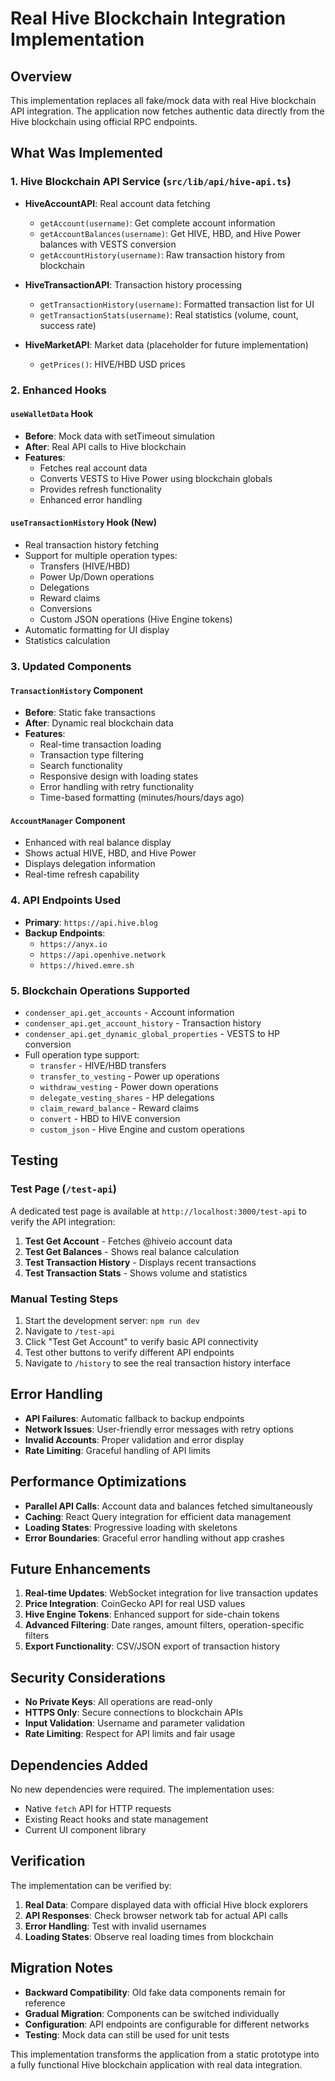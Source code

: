 # Real Hive Blockchain Integration Implementation

## Overview

This implementation replaces all fake/mock data with real Hive blockchain API integration. The application now fetches authentic data directly from the Hive blockchain using official RPC endpoints.

## What Was Implemented

### 1. Hive Blockchain API Service (`src/lib/api/hive-api.ts`)

- **HiveAccountAPI**: Real account data fetching
  - `getAccount(username)`: Get complete account information
  - `getAccountBalances(username)`: Get HIVE, HBD, and Hive Power balances with VESTS conversion
  - `getAccountHistory(username)`: Raw transaction history from blockchain

- **HiveTransactionAPI**: Transaction history processing
  - `getTransactionHistory(username)`: Formatted transaction list for UI
  - `getTransactionStats(username)`: Real statistics (volume, count, success rate)

- **HiveMarketAPI**: Market data (placeholder for future implementation)
  - `getPrices()`: HIVE/HBD USD prices

### 2. Enhanced Hooks

#### `useWalletData` Hook
- **Before**: Mock data with setTimeout simulation
- **After**: Real API calls to Hive blockchain
- **Features**:
  - Fetches real account data
  - Converts VESTS to Hive Power using blockchain globals
  - Provides refresh functionality
  - Enhanced error handling

#### `useTransactionHistory` Hook (New)
- Real transaction history fetching
- Support for multiple operation types:
  - Transfers (HIVE/HBD)
  - Power Up/Down operations
  - Delegations
  - Reward claims
  - Conversions
  - Custom JSON operations (Hive Engine tokens)
- Automatic formatting for UI display
- Statistics calculation

### 3. Updated Components

#### `TransactionHistory` Component
- **Before**: Static fake transactions
- **After**: Dynamic real blockchain data
- **Features**:
  - Real-time transaction loading
  - Transaction type filtering
  - Search functionality
  - Responsive design with loading states
  - Error handling with retry functionality
  - Time-based formatting (minutes/hours/days ago)

#### `AccountManager` Component
- Enhanced with real balance display
- Shows actual HIVE, HBD, and Hive Power
- Displays delegation information
- Real-time refresh capability

### 4. API Endpoints Used

- **Primary**: `https://api.hive.blog`
- **Backup Endpoints**:
  - `https://anyx.io`
  - `https://api.openhive.network`
  - `https://hived.emre.sh`

### 5. Blockchain Operations Supported

- `condenser_api.get_accounts` - Account information
- `condenser_api.get_account_history` - Transaction history
- `condenser_api.get_dynamic_global_properties` - VESTS to HP conversion
- Full operation type support:
  - `transfer` - HIVE/HBD transfers
  - `transfer_to_vesting` - Power up operations
  - `withdraw_vesting` - Power down operations
  - `delegate_vesting_shares` - HP delegations
  - `claim_reward_balance` - Reward claims
  - `convert` - HBD to HIVE conversion
  - `custom_json` - Hive Engine and custom operations

## Testing

### Test Page (`/test-api`)

A dedicated test page is available at `http://localhost:3000/test-api` to verify the API integration:

1. **Test Get Account** - Fetches @hiveio account data
2. **Test Get Balances** - Shows real balance calculation
3. **Test Transaction History** - Displays recent transactions
4. **Test Transaction Stats** - Shows volume and statistics

### Manual Testing Steps

1. Start the development server: `npm run dev`
2. Navigate to `/test-api`
3. Click "Test Get Account" to verify basic API connectivity
4. Test other buttons to verify different API endpoints
5. Navigate to `/history` to see the real transaction history interface

## Error Handling

- **API Failures**: Automatic fallback to backup endpoints
- **Network Issues**: User-friendly error messages with retry options
- **Invalid Accounts**: Proper validation and error display
- **Rate Limiting**: Graceful handling of API limits

## Performance Optimizations

- **Parallel API Calls**: Account data and balances fetched simultaneously
- **Caching**: React Query integration for efficient data management
- **Loading States**: Progressive loading with skeletons
- **Error Boundaries**: Graceful error handling without app crashes

## Future Enhancements

1. **Real-time Updates**: WebSocket integration for live transaction updates
2. **Price Integration**: CoinGecko API for real USD values
3. **Hive Engine Tokens**: Enhanced support for side-chain tokens
4. **Advanced Filtering**: Date ranges, amount filters, operation-specific filters
5. **Export Functionality**: CSV/JSON export of transaction history

## Security Considerations

- **No Private Keys**: All operations are read-only
- **HTTPS Only**: Secure connections to blockchain APIs
- **Input Validation**: Username and parameter validation
- **Rate Limiting**: Respect for API limits and fair usage

## Dependencies Added

No new dependencies were required. The implementation uses:
- Native `fetch` API for HTTP requests
- Existing React hooks and state management
- Current UI component library

## Verification

The implementation can be verified by:

1. **Real Data**: Compare displayed data with official Hive block explorers
2. **API Responses**: Check browser network tab for actual API calls
3. **Error Handling**: Test with invalid usernames
4. **Loading States**: Observe real loading times from blockchain

## Migration Notes

- **Backward Compatibility**: Old fake data components remain for reference
- **Gradual Migration**: Components can be switched individually
- **Configuration**: API endpoints are configurable for different networks
- **Testing**: Mock data can still be used for unit tests

This implementation transforms the application from a static prototype into a fully functional Hive blockchain application with real data integration.
